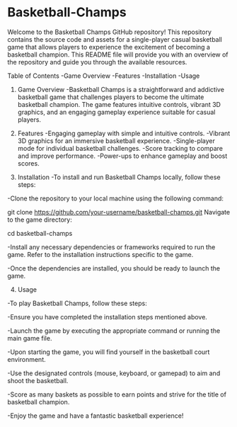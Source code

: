 # Basketball-Champs

Welcome to the Basketball Champs GitHub repository! This repository contains the source code and assets for a single-player casual basketball game that allows players to experience the excitement of becoming a basketball champion. This README file will provide you with an overview of the repository and guide you through the available resources.

Table of Contents
-Game Overview
-Features
-Installation
-Usage

1. Game Overview
-Basketball Champs is a straightforward and addictive basketball game that challenges players to become the ultimate basketball champion. The game features intuitive controls, vibrant 3D graphics, and an engaging gameplay experience suitable for casual players.

2. Features
-Engaging gameplay with simple and intuitive controls.
-Vibrant 3D graphics for an immersive basketball experience.
-Single-player mode for individual basketball challenges.
-Score tracking to compare and improve performance.
-Power-ups to enhance gameplay and boost scores.

3. Installation
-To install and run Basketball Champs locally, follow these steps:

-Clone the repository to your local machine using the following command:

git clone https://github.com/your-username/basketball-champs.git
Navigate to the game directory:

cd basketball-champs

-Install any necessary dependencies or frameworks required to run the game. Refer to the installation instructions specific to the game.

-Once the dependencies are installed, you should be ready to launch the game.

4. Usage

-To play Basketball Champs, follow these steps:

-Ensure you have completed the installation steps mentioned above.

-Launch the game by executing the appropriate command or running the main game file.

-Upon starting the game, you will find yourself in the basketball court environment.

-Use the designated controls (mouse, keyboard, or gamepad) to aim and shoot the basketball.

-Score as many baskets as possible to earn points and strive for the title of basketball champion.

-Enjoy the game and have a fantastic basketball experience!
